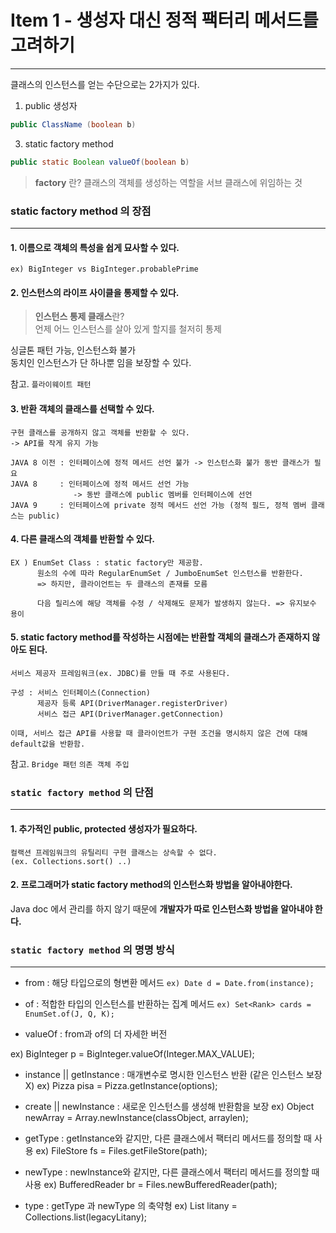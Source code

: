 # Item 1 - 생성자 대신 정적 팩터리 메서드를 고려하기
---

클래스의 인스턴스를 얻는 수단으로는 2가지가 있다.  
  1) public 생성자
  ```java
  public ClassName (boolean b)
  ```  
  3) static factory method  
  ```java
  public static Boolean valueOf(boolean b)
  ```

  > **factory** 란? 
  >    클래스의 객체를 생성하는 역할을 서브 클래스에 위임하는 것

### static factory method 의 장점
---

#### 1. 이름으로 객체의 특성을 쉽게 묘사할 수 있다.
 
	ex) BigInteger vs BigInteger.probablePrime

  
#### 2. 인스턴스의 라이프 사이클을 통제할 수 있다.
   
   > **인스턴스 통제 클래스**란?  
   >  언제 어느 인스턴스를 살아 있게 할지를 철저히 통제

   싱글톤 패턴 가능, 인스턴스화 불가  
   동치인 인스턴스가 단 하나뿐 임을 보장할 수 있다.  
   <!-- 하나이면 뭐가 좋은데? -->

   참고. `플라이웨이트 패턴` 
    
#### 3. 반환 객체의 클래스를 선택할 수 있다.

    구현 클래스를 공개하지 않고 객체를 반환할 수 있다.
    -> API를 작게 유지 가능  
  <!--  API 가 작으면 뭐가 좋지? -->

    JAVA 8 이전 : 인터페이스에 정적 메서드 선언 불가 -> 인스턴스화 불가 동반 클래스가 필요
    JAVA 8     : 인터페이스에 정적 메서드 선언 가능
                  -> 동반 클래스에 public 멤버를 인터페이스에 선언
    JAVA 9     : 인터페이스에 private 정적 메서드 선언 가능 (정적 필드, 정적 멤버 클래스는 public)

#### 4. 다른 클래스의 객체를 반환할 수 있다.

    EX ) EnumSet Class : static factory만 제공함.
          원소의 수에 따라 RegularEnumSet / JumboEnumSet 인스턴스를 반환한다.
          => 하지만, 클라이언트는 두 클래스의 존재를 모름

          다음 릴리스에 해당 객체를 수정 / 삭제해도 문제가 발생하지 않는다. => 유지보수 용이

#### 5. static factory method를 작성하는 시점에는 반환할 객체의 클래스가 존재하지 않아도 된다.  

    서비스 제공자 프레임워크(ex. JDBC)를 만들 때 주로 사용된다.  
    
    구성 : 서비스 인터페이스(Connection)
          제공자 등록 API(DriverManager.registerDriver)
          서비스 접근 API(DriverManager.getConnection)
    
    이때, 서비스 접근 API를 사용할 때 클라이언트가 구현 조건을 명시하지 않은 건에 대해 
    default값을 반환함.
    
  참고. `Bridge 패턴` `의존 객체 주입`








### `static factory method` 의 단점
---

#### 1. 추가적인 public, protected 생성자가 필요하다.

    컬랙션 프레임워크의 유틸리티 구현 클래스는 상속할 수 없다.
    (ex. Collections.sort() ..)
    


#### 2. 프로그래머가 static factory method의 인스턴스화 방법을 알아내야한다.
  Java doc 에서 관리를 하지 않기 때문에 **개발자가 따로 인스턴스화 방법을 알아내야 한다.**



###  `static factory method` 의 명명 방식
---

* from : 해당 타입으로의 형변환 메서드
  `ex) Date d = Date.from(instance);`

* of : 적합한 타입의 인스턴스를 반환하는 집계 메서드
  `ex) Set<Rank> cards = EnumSet.of(J, Q, K);`

* valueOf : from과 of의 더 자세한 버전
 <!-- 어떻게 더 자세한지...? -->
  ex) BigInteger p = BigInteger.valueOf(Integer.MAX_VALUE);

* instance || getInstance : 매개변수로 명시한 인스턴스 반환 (같은 인스턴스 보장 X)
  ex) Pizza pisa = Pizza.getInstance(options);

* create || newInstance : 새로운 인스턴스를 생성해 반환함을 보장
  ex) Object newArray = Array.newInstance(classObject, arraylen);

* getType : getInstance와 같지만, 다른 클래스에서 팩터리 메서드를 정의할 때 사용
  ex) FileStore fs = Files.getFileStore(path);

* newType : newInstance와 같지만, 다른 클래스에서 팩터리 메서드를 정의할 때 사용
  ex) BufferedReader br = Files.newBufferedReader(path);
  <!-- 구체적인 상황은 ? -->

* type : getType 과 newType 의 축약형
  ex) List<Complaint> litany = Collections.list(legacyLitany);




<!--  정적 팩토리 메서드가 더 좋은 경우는 언제고 생성자가 더 좋은 경우에 대해 자세히.   -->






